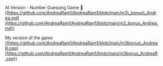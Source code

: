 AI Version - Number Guessing Game 🎲([https://github.com/AndreaRam1/AndreaRam1/blob/main/m3\_bonus\_Andrea.md](https://github.com/AndreaRam1/AndreaRam1/blob/main/m3_bonus_Andrea.md)) 

My version of the game ([https://github.com/AndreaRam1/AndreaRam1/blob/main/m3bonus\_AndreaR.cpp](https://github.com/AndreaRam1/AndreaRam1/blob/main/m3bonus_AndreaR.cpp))



